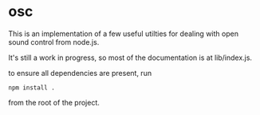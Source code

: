 # osc

This is an implementation of a few useful utilties for dealing with open sound control from node.js.  

It's still a work in progress, so most of the documentation is at lib/index.js.

to ensure all dependencies are present, run 

    npm install .
    
from the root of the project.